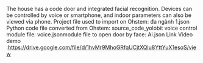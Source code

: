 The house has a code door and integrated facial recognition. Devices can be controlled by voice or smartphone, and indoor parameters can also be viewed via phone.
Project file used to import on Ohstem: đa ngành 1.json
Python code file converted from Ohstem: source_code_yolobit
voice control module file: voice.jsonmodule file to open door by face: Ai.json
Link Video demo :https://drive.google.com/file/d/1hvMr9MhoGRfqUCjtXQlu8YttYuX1esoS/view
